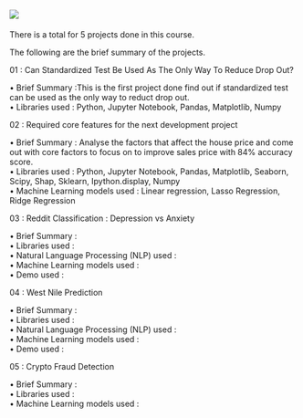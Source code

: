 # ![](https://ga-dash.s3.amazonaws.com/production/assets/logo-9f88ae6c9c3871690e33280fcf557f33.png) 

There is a total for 5 projects done in this course.

The following are the brief summary of the projects.


01 : Can Standardized Test Be Used As The Only Way To Reduce Drop Out?

• Brief Summary :This is the first project done find out if standardized test can be used as the only way to reduct drop out.
<br>• Libraries used : Python, Jupyter Notebook, Pandas, Matplotlib, Numpy

02 : Required core features for the next development project

• Brief Summary : Analyse the factors that affect the house price and come out with core factors to focus on to improve sales price with 84% accuracy score.
<br>• Libraries used : Python, Jupyter Notebook, Pandas, Matplotlib, Seaborn, Scipy, Shap, Sklearn, Ipython.display, Numpy
<br>• Machine Learning models used : Linear regression, Lasso Regression, Ridge Regression

03 : Reddit Classification : Depression vs Anxiety

• Brief Summary :
<br>• Libraries used :
<br>• Natural Language Processing (NLP) used :
<br>• Machine Learning models used :
<br>• Demo used : 

04 : West Nile Prediction

• Brief Summary :
<br>• Libraries used :
<br>• Natural Language Processing (NLP) used :
<br>• Machine Learning models used :
<br>• Demo used : 

05 : Crypto Fraud Detection

• Brief Summary :
<br>• Libraries used :
<br>• Machine Learning models used :

